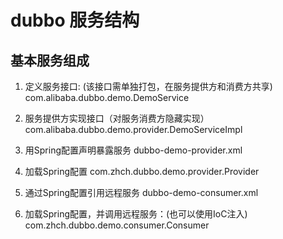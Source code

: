 # dubbo 服务结构

## 基本服务组成

1. 定义服务接口: (该接口需单独打包，在服务提供方和消费方共享)
com.alibaba.dubbo.demo.DemoService

2. 服务提供方实现接口（对服务消费方隐藏实现）
com.alibaba.dubbo.demo.provider.DemoServiceImpl

3. 用Spring配置声明暴露服务
dubbo-demo-provider.xml

4. 加载Spring配置
com.zhch.dubbo.demo.provider.Provider

5. 通过Spring配置引用远程服务
dubbo-demo-consumer.xml

6. 加载Spring配置，并调用远程服务：(也可以使用IoC注入)
com.zhch.dubbo.demo.consumer.Consumer
